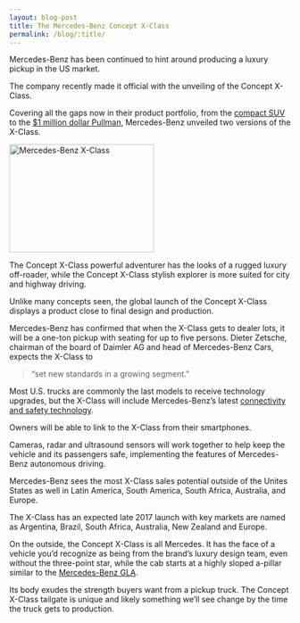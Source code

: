 ```yaml
---
layout: blog-post
title: The Mercedes-Benz Concept X-Class
permalink: /blog/:title/
---
```


<p>Mercedes-Benz has been continued to hint around producing a luxury pickup in the US market.</p>

<p>The company recently made it official with the unveiling of the Concept X-Class.</p>

<p>Covering all the gaps now in their product portfolio, from the <a href="https://www.autohaussouthbay.com/2016/07/26/mercedes-benz-gla45-amg-enters-the-compact-suv-market/">compact SUV</a> to the <a href="https://www.autohaussouthbay.com/2016/10/07/the-1-million-dollar-mercedes-benz/">$1 million dollar Pullman</a>, Mercedes-Benz unveiled two versions of the X-Class.</p>

<img class="size-full wp-image-1308 alignright" src="https://www.autohaussouthbay.com/wp-content/uploads/2016/11/images.jpeg" alt="Mercedes-Benz X-Class" width="259" height="194" />

<p>The Concept X-Class powerful adventurer has the looks of a rugged luxury off-roader, while the Concept X-Class stylish explorer is more suited for city and highway driving.</p>

<p>Unlike many concepts seen, the global launch of the Concept X-Class displays a product close to final design and production.</p>

<p>Mercedes-Benz has confirmed that when the X-Class gets to dealer lots, it will be a one-ton pickup with seating for up to five persons.
Dieter Zetsche, chairman of the board of Daimler AG and head of Mercedes-Benz Cars, expects the X-Class to <blockquote>“set new standards in a growing segment.”</blockquote>

<p>Most U.S. trucks are commonly the last models to receive technology upgrades, but the X-Class will include Mercedes-Benz’s latest <a href="https://www.autohaussouthbay.com/2016/07/26/mercedes-benz-apple-announce-carplay/">connectivity and safety technology</a>.</p>

<p>Owners will be able to link to the X-Class from their smartphones.</p>

<p>Cameras, radar and ultrasound sensors will work together to help keep the vehicle and its passengers safe, implementing the features of Mercedes-Benz autonomous driving.</p>

<p>Mercedes-Benz sees the most X-Class sales potential outside of the Unites States as well in Latin America, South America, South Africa, Australia, and Europe.</p>

<p>The X-Class has an expected late 2017 launch with key markets are named as Argentina, Brazil, South Africa, Australia, New Zealand and Europe.</p>

<p>On the outside, the Concept X-Class is all Mercedes. It has the face of a vehicle you’d recognize as being from the brand’s luxury design team, even without the three-point star, while the cab starts at a highly sloped a-pillar similar to the <a href="https://www.autohaussouthbay.com/2016/07/26/mercedes-benz-gla45-amg-enters-the-compact-suv-market/">Mercedes-Benz GLA</a>.</p>

<p>Its body exudes the strength buyers want from a pickup truck. The Concept X-Class tailgate is unique and likely something we’ll see change by the time the truck gets to production.</p>
